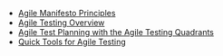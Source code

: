 - [Agile Manifesto Principles](http://agilemanifesto.org/principles.html)
- [Agile Testing Overview](http://testobsessed.com/wp-content/uploads/2011/04/AgileTestingOverview.pdf)
- [Agile Test Planning with the Agile Testing Quadrants](http://lisacrispin.com/downloads/AdpTestPlanning.pdf)
- [Quick Tools for Agile Testing](http://agiletester.ca/wp-content/uploads/sites/26/2015/07/Agile-tips-final.pdf)